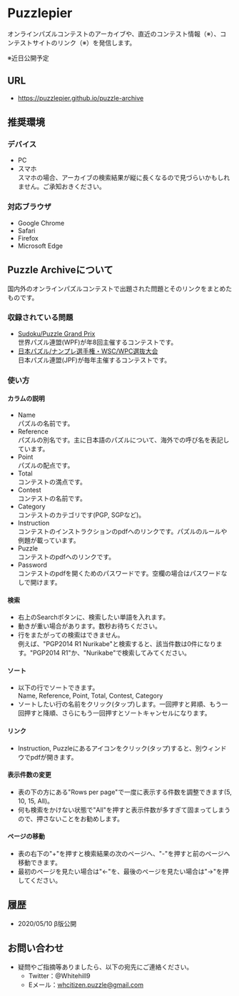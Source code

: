 # Puzzlepier

オンラインパズルコンテストのアーカイブや、直近のコンテスト情報（※）、コンテストサイトのリンク（※）を発信します。  

※近日公開予定

## URL
- https://puzzlepier.github.io/puzzle-archive

## 推奨環境
### デバイス
- PC
- スマホ  
スマホの場合、アーカイブの検索結果が縦に長くなるので見づらいかもしれません。ご承知おきください。

### 対応ブラウザ
- Google Chrome
- Safari
- Firefox
- Microsoft Edge

## Puzzle Archiveについて

国内外のオンラインパズルコンテストで出題された問題とそのリンクをまとめたものです。

### 収録されている問題
- [Sudoku/Puzzle Grand Prix](https://gp.worldpuzzle.org/)  
  世界パズル連盟(WPF)が年8回主催するコンテストです。
- [日本パズル/ナンプレ選手権・WSC/WPC選抜大会](https://jppuzzles.com/)  
  日本パズル連盟(JPF)が毎年主催するコンテストです。

### 使い方
#### カラムの説明
- Name  
  パズルの名前です。
- Reference  
  パズルの別名です。主に日本語のパズルについて、海外での呼び名を表記しています。
- Point  
  パズルの配点です。
- Total  
  コンテストの満点です。
- Contest  
  コンテストの名前です。
- Category  
  コンテストのカテゴリです(PGP, SGPなど)。
- Instruction  
  コンテストのインストラクションのpdfへのリンクです。パズルのルールや例題が載っています。
- Puzzle  
  コンテストのpdfへのリンクです。
- Password  
  コンテストのpdfを開くためのパスワードです。空欄の場合はパスワードなしで開けます。

#### 検索
- 右上のSearchボタンに、検索したい単語を入れます。
- 動きが重い場合があります。数秒お待ちください。
- 行をまたがっての検索はできません。  
例えば、"PGP2014 R1 Nurikabe"と検索すると、該当件数は0件になります。"PGP2014 R1"か、"Nurikabe"で検索してみてください。

#### ソート
- 以下の行でソートできます。  
Name, Reference, Point, Total, Contest, Category
- ソートしたい行の名前をクリック(タップ)します。一回押すと昇順、もう一回押すと降順、さらにもう一回押すとソートキャンセルになります。

#### リンク
- Instruction, Puzzleにあるアイコンをクリック(タップ)すると、別ウィンドウでpdfが開きます。

#### 表示件数の変更
- 表の下の方にある"Rows per page"で一度に表示する件数を調整できます(5, 10, 15, All)。
- 何も検索をかけない状態で"All"を押すと表示件数が多すぎて固まってしまうので、押さないことをお勧めします。

#### ページの移動
- 表の右下の"+"を押すと検索結果の次のページへ、"-"を押すと前のページへ移動できます。
- 最初のページを見たい場合は"←"を、最後のページを見たい場合は"→"を押してください。

## 履歴
- 2020/05/10 β版公開

## お問い合わせ
- 疑問やご指摘等ありましたら、以下の宛先にご連絡ください。
  - Twitter：@Whitehill9
  - Eメール：whcitizen.puzzle@gmail.com
